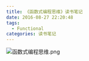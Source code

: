 ```yaml
---
title: 《函数式编程思维》读书笔记
date: 2016-08-27 22:20:48
tags:
  - Functional
categories: 读书笔记
---
```


![函数式编程思维.png](http://i2.buimg.com/4851/efe49260863d5566.png)